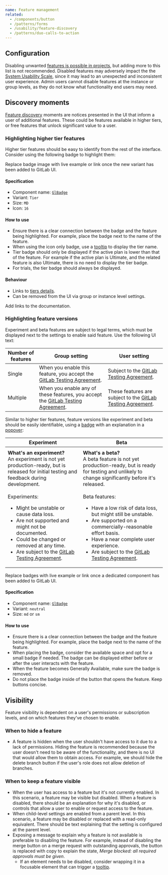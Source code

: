 ```yaml
---
name: Feature management
related:
  - /components/button
  - /patterns/forms
  - /usability/feature-discovery
  - /patterns/duo-calls-to-action
---
```


## Configuration

Disabling unwanted [features is possible in projects](https://docs.gitlab.com/ee/user/project/settings/#sharing-and-permissions), but adding more to this list is not recommended. Disabled features may adversely impact the the [System Usability Scale](https://about.gitlab.com/handbook/engineering/ux/performance-indicators/system-usability-scale/), since it may lead to an unexpected and inconsistent user experience. Admin users cannot disable features at the instance or group levels, as they do not know what functionality end users may need.

## Discovery moments

[Feature discovery](/usability/feature-discovery) moments are notices presented in the UI that inform a user of additional features. These could be features available in higher tiers, or free features that unlock significant value to a user.

### Highlighting higher tier features

Higher tier features should be easy to identify from the rest of the interface. Consider using the following badge to highlight them:

<figure-img alt="Premium feature badge" label="Higher tier feature badge" src="/img/higher-tier-feature-badges.svg"></figure-img>

<todo>Replace badge image with live example or link once the new variant has been added to GitLab UI.</todo>

#### Specification

- Component name: [`GlBadge`](https://design.gitlab.com/components/badge/code)
- Variant: `Tier`
- Size: `MD`
- Icon: `16`

#### How to use

- Ensure there is a clear connection between the badge and the feature being highlighted. For example, place the badge next to the name of the feature.
- When using the icon only badge, use a [tooltip](/components/tooltip) to display the tier name.
- Tier badge should only be displayed if the active plan is lower than that of the feature. For example if the active plan is Ultimate, and the related feature is also Ultimate, there is no need to display the tier badge.
- For trials, the tier badge should always be displayed.

#### Behaviour

- Links to [tiers details](https://about.gitlab.com/pricing/).
- Can be removed from the UI via group or instance level settings.

<todo>Add links to the documentation.</todo>

### Highlighting feature versions

Experiment and beta features are subject to legal terms, which must be displayed next to the settings to enable said feature. Use the following UI text:

| Number of features | Group setting                                                                                                                                    | User setting                                                                                                                 |
| ------------------ | ------------------------------------------------------------------------------------------------------------------------------------------------ | ---------------------------------------------------------------------------------------------------------------------------- |
| Single             | When you enable this feature, you accept the [GitLab Testing Agreement](https://handbook.gitlab.com/handbook/legal/testing-agreement/).          | Subject to the [GitLab Testing Agreement](https://handbook.gitlab.com/handbook/legal/testing-agreement/).                    |
| Multiple           | When you enable any of these features, you accept the [GitLab Testing Agreement](https://handbook.gitlab.com/handbook/legal/testing-agreement/). | These features are subject to the [GitLab Testing Agreement](https://handbook.gitlab.com/handbook/legal/testing-agreement/). |

<figure-img label="Example of legal disclaimer" src="/img/legal-disclaimer-exp-beta.svg"></figure-img>

Similar to higher tier features, feature versions like experiment and beta should be easily identifiable, using a [badge](/components/badge/) with an explanation in a [popover](/components/popover):

| Experiment                                                                                                                                                                                                                                                                                                                                                                                                                                                                     | Beta                                                                                                                                                                                                                                                                                                                                                                                                                                                                                                                 |
| ------------------------------------------------------------------------------------------------------------------------------------------------------------------------------------------------------------------------------------------------------------------------------------------------------------------------------------------------------------------------------------------------------------------------------------------------------------------------------ | -------------------------------------------------------------------------------------------------------------------------------------------------------------------------------------------------------------------------------------------------------------------------------------------------------------------------------------------------------------------------------------------------------------------------------------------------------------------------------------------------------------------- |
| <figure-img label="Experiment feature badge" src="/img/feature-badge-experiment.svg"></figure-img>                                                                                                                                                                                                                                                                                                                                                                             | <figure-img label="Beta feature badge" src="/img/feature-badge-beta.svg"></figure-img>                                                                                                                                                                                                                                                                                                                                                                                                                               |
| <strong>What's an experiment?</strong><br>An experiment is not yet production-ready, but is released for initial testing and feedback during development. <br><br>Experiments:<ul><li>Might be unstable or cause data loss.</li><li>Are not supported and might not be documented.</li><li>Could be changed or removed at any time.</li><li>Are subject to the <a href="https://handbook.gitlab.com/handbook/legal/testing-agreement/">GitLab Testing Agreement</a>.</li></ul> | <strong>What's a beta?</strong><br>A beta feature is not yet production-ready, but is ready for testing and unlikely to change significantly before it's released.<br><br>Beta features:<ul><li>Have a low risk of data loss, but might still be unstable.</li><li>Are supported on a commercially-reasonable effort basis.</li><li>Have a near complete user experience.</li><li>Are subject to the <a href="https://handbook.gitlab.com/handbook/legal/testing-agreement/">GitLab Testing Agreement</a>.</li></ul> |

<todo>Replace badges with live example or link once a dedicated component has been added to GitLab UI.</todo>

#### Specification

- Component name: [`GlBadge`](https://design.gitlab.com/components/badge/code)
- Variant: `neutral`
- Size: `md` or `sm`

#### How to use

- Ensure there is a clear connection between the badge and the feature being highlighted. For example, place the badge next to the name of the feature.
- When placing the badge, consider the available space and opt for a small badge if needed. The badge can be displayed either before or after the user interacts with the feature.
- When the feature becomes Generally Available, make sure the badge is removed.
- Do not place the badge inside of the button that opens the feature. Keep buttons concise.

## Visibility

Feature visibility is dependent on a user's permissions or subscription levels, and on which features they've chosen to enable.

### When to hide a feature

- A feature is hidden when the user shouldn't have access to it due to a lack of permissions. Hiding the feature is recommended because the user doesn't need to be aware of the functionality, and there is no UI that would allow them to obtain access. For example, we should hide the delete branch button if the user's role does not allow deletion of branches.

### When to keep a feature visible

- When the user has access to a feature but it's not currently enabled. In this scenario, a feature may be visible but disabled. When a feature is disabled, there should be an explanation for why it's disabled, or controls that allow a user to enable or request access to the feature.
- When child-level settings are enabled from a parent level. In this scenario, a feature may be disabled or replaced with a read-only equivalent. There should be text explaining that the setting is configured at the parent level.
- Exposing a message to explain why a feature is not available is preferable to disabling the feature. For example, instead of disabling the merge button on a merge request with outstanding approvals, the button is replaced with copy to explain the state, _Merge blocked: all required approvals must be given_.
  - If an element needs to be disabled, consider wrapping it in a focusable element that can trigger a [tooltip](/components/tooltip).
